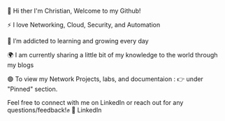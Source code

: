 👋 Hi ther I'm Christian, Welcome to my Github!

⚡ I love Networking, Cloud, Security, and Automation

🌱 I’m addicted to learning and growing every day

🌍 I am currently sharing a little bit of my knowledge to the world through my blogs

🟢 To view my Network Projects, labs, and documentaion : 👉 under "Pinned" section.

Feel free to connect with me on LinkedIn or reach out for any questions/feedback!✊
🏢 LinkedIn 
